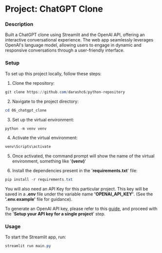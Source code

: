 # Project: ChatGPT Clone

### Description
Built a ChatGPT clone using Streamlit and the OpenAI API, offering an interactive conversational experience. The web app seamlessly leverages OpenAI's language model, allowing users to engage in dynamic and responsive conversations through a user-friendly interface.

### Setup
To set up this project locally, follow these steps:

1. Clone the repository:
```powershell
git clone https://github.com/darashc6/python-repository
```

2. Navigate to the project directory:
```powershell 
cd 06_chatgpt_clone
```

3. Set up the virtual environment:
```powershell 
python -m venv venv
```

4. Activate the virtual environment: 
```powershell
venv\Scripts\activate
```

5. Once activated, the command prompt will show the name of the virtual environment, something like '<strong>(venv)</strong>'

6. Install the dependencies present in the '<strong>requirements.txt</strong>' file:
```powershell
pip install -r requirements.txt
```

You will also need an API Key for this particular project. This key will be saved in a <strong>.env</strong> file under the variable name <strong>'OPENAI_API_KEY'</strong>. (See the <strong>'.env.example'</strong> file for guidance).

To generate an OpenAI API key, please refer to this [guide](https://platform.openai.com/docs/quickstart/step-2-setup-your-api-key), and proceed with the '<strong>Setup your API key for a single project</strong>' step.

### Usage
To start the Streamlit app, run:

```powershell
streamlit run main.py
```
